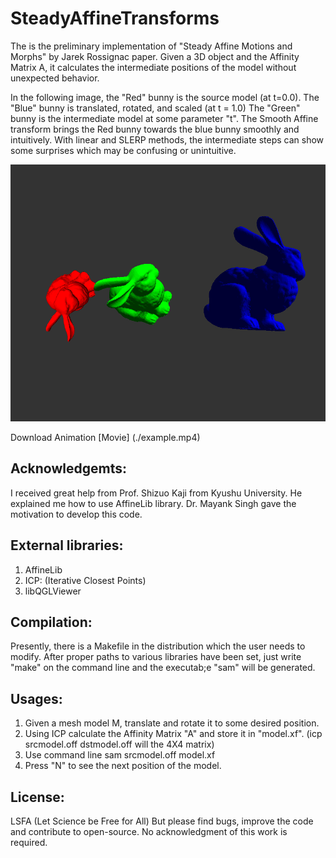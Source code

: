 # SteadyAffineTransforms

The is the preliminary implementation of "Steady Affine Motions and Morphs" by Jarek Rossignac paper. Given
a 3D object and the Affinity Matrix A, it calculates the intermediate positions of the model without unexpected
behavior.

In the following image, the "Red" bunny is the source model (at t=0.0). The "Blue" bunny is translated, rotated, 
and scaled (at t = 1.0) The "Green" bunny is the intermediate model at some parameter "t". The Smooth Affine transform
brings the Red bunny towards the blue bunny smoothly and intuitively. With linear and SLERP methods, the intermediate
steps can show some surprises which may be confusing or unintuitive. 

![alt text](./example.png "Title")

Download Animation [Movie] (./example.mp4)


## Acknowledgemts:
I received great help from Prof. Shizuo Kaji from Kyushu University. He explained me how to use AffineLib library.
Dr. Mayank Singh gave the motivation to develop this code.


## External libraries:
1. AffineLib
2. ICP: (Iterative Closest Points)
3. libQGLViewer

## Compilation:
Presently, there is a Makefile in the distribution which the user needs to modify.
After proper paths to various libraries have been set, just write "make" on the
command line and the executab;e "sam" will be generated.

## Usages:
1. Given a mesh model M, translate and rotate it to some desired position. 
2. Using ICP calculate the Affinity Matrix "A" and store it in "model.xf".
   (icp srcmodel.off dstmodel.off will the 4X4 matrix)
3. Use command line
       sam srcmodel.off model.xf  
4. Press "N" to see the next position of the model.


## License:
LSFA (Let Science be Free for All)
But please find bugs, improve the code and contribute to open-source.
No acknowledgment of this work is required. 

